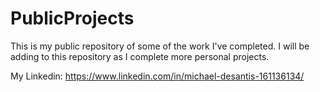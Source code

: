 # PublicProjects
This is my public repository of some of the work I've completed. I will be adding to this repository as I complete more personal projects.

My Linkedin: https://www.linkedin.com/in/michael-desantis-161136134/

